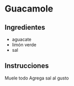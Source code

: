 # Guacamole

## Ingredientes

* aguacate
* limón verde
* sal

## Instrucciones

Muele todo
Agrega sal al gusto
